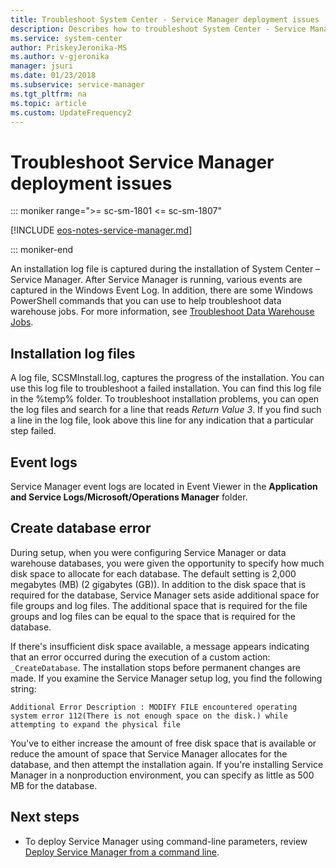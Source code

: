 ```yaml
---
title: Troubleshoot System Center - Service Manager deployment issues
description: Describes how to troubleshoot System Center - Service Manager deployment issues.
ms.service: system-center
author: PriskeyJeronika-MS
ms.author: v-gjeronika
manager: jsuri
ms.date: 01/23/2018
ms.subservice: service-manager
ms.tgt_pltfrm: na
ms.topic: article
ms.custom: UpdateFrequency2
---
```


# Troubleshoot Service Manager deployment issues

::: moniker range=">= sc-sm-1801 <= sc-sm-1807"

[!INCLUDE [eos-notes-service-manager.md](../includes/eos-notes-service-manager.md)]

::: moniker-end

An installation log file is captured during the installation of System Center – Service Manager. After Service Manager is running, various events are captured in the Windows Event Log. In addition, there are some Windows PowerShell commands that you can use to help troubleshoot data warehouse jobs. For more information, see [Troubleshoot Data Warehouse Jobs](manage-dw.md).



## Installation log files

A log file, SCSMInstall.log, captures the progress of the installation. You can use this log file to troubleshoot a failed installation. You can find this log file in the %temp% folder. To troubleshoot installation problems, you can open the log files and search for a line that reads *Return Value 3*. If you find such a line in the log file, look above this line for any indication that a particular step failed.

## Event logs

Service Manager event logs are located in Event Viewer in the **Application and Service Logs/Microsoft/Operations Manager** folder.

## Create database error

During setup, when you were configuring Service Manager or data warehouse databases, you were given the opportunity to specify how much disk space to allocate for each database. The default setting is 2,000 megabytes (MB) (2 gigabytes (GB)). In addition to the disk space that is required for the database, Service Manager sets aside additional space for file groups and log files. The additional space that is required for the file groups and log files can be equal to the space that is required for the database.

If there's insufficient disk space available, a message appears indicating that an error occurred during the execution of a custom action: `_CreateDatabase`. The installation stops before permanent changes are made. If you examine the Service Manager setup log, you find the following string:

```
Additional Error Description : MODIFY FILE encountered operating system error 112(There is not enough space on the disk.) while attempting to expand the physical file
```

You've to either increase the amount of free disk space that is available or reduce the amount of space that Service Manager allocates for the database, and then attempt the installation again. If you're installing Service Manager in a nonproduction environment, you can specify as little as 500 MB for the database.

## Next steps

- To deploy Service Manager using command-line parameters, review [Deploy Service Manager from a command line](deploy-cmd-line.md).
